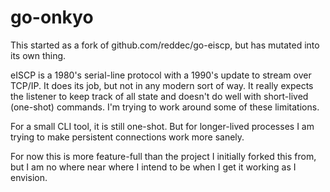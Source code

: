 # go-onkyo

This started as a fork of github.com/reddec/go-eiscp, but has mutated into its own thing.

eISCP is a 1980's serial-line protocol with a 1990's update to stream over TCP/IP. It does its job, but not in any modern sort of way. It really expects the listener to keep track of all state and doesn't do well with short-lived (one-shot) commands. I'm trying to work around some of these limitations.

For a small CLI tool, it is still one-shot. But for longer-lived processes I am trying to make persistent connections work more sanely.

For now this is more feature-full than the project I initially forked this from, but I am no where near where I intend to be when I get it working as I envision.
